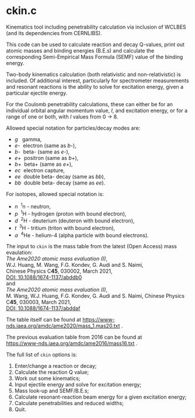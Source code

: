 # ckin.c

Kinematics tool including penetrability calculation via inclusion of WCLBES
(and its dependencies from CERNLIBS).

This code can be used to calculate reaction and decay Q-values, print out
atomic masses and binding energies (B.E.s) and calculate the corresponding
Semi-Empirical Mass Formula (SEMF) value of the binding energy.

Two-body kinematics calculation (both relativistic and non-relativistic) is
included. Of additional interest, particularly for spectrometer measurements
and resonant reactions is the ability to solve for excitation energy, given a
particular ejectile energy.

For the Coulomb penetrability calculations, these can either be for an
individual orbital angular momentum value, *l*, and excitation energy, or for a
range of one or both, with *l* values from 0 &rarr; 8.

Allowed special notation for particles/decay modes are:
 
- *g*   &nbsp;&nbsp;gamma,
- *e-*  &nbsp;electron (same as *b-*),
- *b-*  &nbsp;beta- (same as *e-*),
- *e+*  &nbsp;positron (same as *b+*),
- *b+*  &nbsp;beta+ (same as *e+*),
- *ec*  &nbsp;electron capture,
- *ee*  &nbsp;double beta- decay (same as *bb*),
- *bb*  &nbsp;double beta- decay (same as *ee*).

For isotopes, allowed special notation is:

- *n*  &nbsp;<sup>1</sup>n - neutron,
- *p*  &nbsp;<sup>1</sup>H - hydrogen (proton with bound electron),
- *d*  &nbsp;<sup>2</sup>H - deuterium (deuteron with bound electron),
- *t*  &nbsp;<sup>3</sup>H - tritium (triton with bound electron),
- *a*  &nbsp;<sup>4</sup>He - helium-4 (alpha particle with bound electrons).

The input to `ckin` is the mass table from the latest (Open Access)
mass evaulation:  
*The Ame2020 atomic mass evaluation (I)*,  
W.J. Huang, M. Wang, F.G. Kondev, G. Audi and S. Naimi,  
Chinese Physics C**45**, 030002, March 2021,  
[DOI: 10.1088/1674-1137/abddb0](https://doi.org/10.1088/1674-1137/abddb0)  
and  
*The Ame2020 atomic mass evaluation (I)*,  
M. Wang, W.J. Huang, F.G. Kondev, G. Audi and S. Naimi,
Chinese Physics C**45**, 030003, March 2021,  
[DOI: 10.1088/1674-1137/abddaf](https://doi.org/10.1088/1674-1137/abddaf)

The table itself can be found at
https://www-nds.iaea.org/amdc/ame2020/mass_1.mas20.txt .

The previous evaluation table from 2016 can be found at  
https://www-nds.iaea.org/amdc/ame2016/mass16.txt .

The full list of `ckin` options is:

1. Enter/change a reaction or decay;
2. Calculate the reaction Q value;
3. Work out some kinematics;
4. Input ejectile energy and solve for excitation energy;
5. Mass look-up and SEMF/B.E.s;
6. Calculate resonant-reaction beam energy for a given excitation energy;
7. Calculate penetrabilities and reduced widths;
0. Quit.
